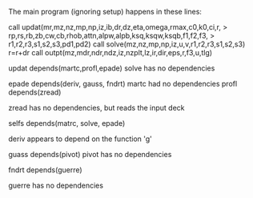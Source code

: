 The main program (ignoring setup) happens in these lines:

 call updat(mr,mz,nz,mp,np,iz,ib,dr,dz,eta,omega,rmax,c0,k0,ci,r,
     >   rp,rs,rb,zb,cw,cb,rhob,attn,alpw,alpb,ksq,ksqw,ksqb,f1,f2,f3,
     >   r1,r2,r3,s1,s2,s3,pd1,pd2)
call solve(mz,nz,mp,np,iz,u,v,r1,r2,r3,s1,s2,s3)
r=r+dr
call outpt(mz,mdr,ndr,ndz,iz,nzplt,lz,ir,dir,eps,r,f3,u,tlg)


updat depends(martc,profl,epade)
solve has no dependencies

epade depends(deriv, gauss, fndrt)
martc had no dependencies
profl depends(zread)

zread has no dependencies, but reads the input deck

selfs depends(matrc, solve, epade)

deriv appears to depend on the function 'g'

guass depends(pivot)
pivot has no dependencies 

fndrt depends(guerre)

guerre has no dependencies
